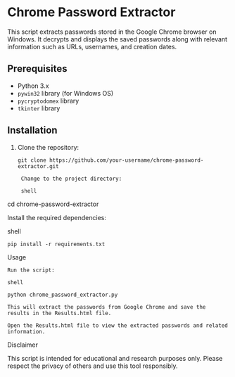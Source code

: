 # Chrome Password Extractor

This script extracts passwords stored in the Google Chrome browser on Windows. It decrypts and displays the saved passwords along with relevant information such as URLs, usernames, and creation dates.

## Prerequisites

- Python 3.x
- `pywin32` library (for Windows OS)
- `pycryptodomex` library
- `tkinter` library

## Installation

1. Clone the repository:

   ```shell
   git clone https://github.com/your-username/chrome-password-extractor.git

    Change to the project directory:

    shell

cd chrome-password-extractor

Install the required dependencies:

shell

    pip install -r requirements.txt

Usage

    Run the script:

    shell

    python chrome_password_extractor.py

    This will extract the passwords from Google Chrome and save the results in the Results.html file.

    Open the Results.html file to view the extracted passwords and related information.

Disclaimer

This script is intended for educational and research purposes only. Please respect the privacy of others and use this tool responsibly.
